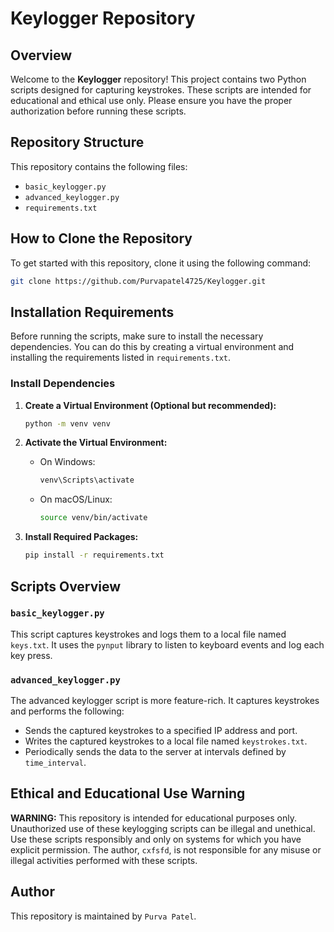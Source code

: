# Keylogger Repository

## Overview

Welcome to the **Keylogger** repository! This project contains two Python scripts designed for capturing keystrokes. These scripts are intended for educational and ethical use only. Please ensure you have the proper authorization before running these scripts.

## Repository Structure

This repository contains the following files:

- `basic_keylogger.py`
- `advanced_keylogger.py`
- `requirements.txt`

## How to Clone the Repository

To get started with this repository, clone it using the following command:

```bash
git clone https://github.com/Purvapatel4725/Keylogger.git
```

## Installation Requirements

Before running the scripts, make sure to install the necessary dependencies. You can do this by creating a virtual environment and installing the requirements listed in `requirements.txt`.

### Install Dependencies

1. **Create a Virtual Environment (Optional but recommended):**

    ```bash
    python -m venv venv
    ```

2. **Activate the Virtual Environment:**

    - On Windows:

      ```bash
      venv\Scripts\activate
      ```

    - On macOS/Linux:

      ```bash
      source venv/bin/activate
      ```

3. **Install Required Packages:**

    ```bash
    pip install -r requirements.txt
    ```

## Scripts Overview

### `basic_keylogger.py`

This script captures keystrokes and logs them to a local file named `keys.txt`. It uses the `pynput` library to listen to keyboard events and log each key press.

### `advanced_keylogger.py`

The advanced keylogger script is more feature-rich. It captures keystrokes and performs the following:

- Sends the captured keystrokes to a specified IP address and port.
- Writes the captured keystrokes to a local file named `keystrokes.txt`.
- Periodically sends the data to the server at intervals defined by `time_interval`.

## Ethical and Educational Use Warning

**WARNING:** This repository is intended for educational purposes only. Unauthorized use of these keylogging scripts can be illegal and unethical. Use these scripts responsibly and only on systems for which you have explicit permission. The author, `cxfsfd`, is not responsible for any misuse or illegal activities performed with these scripts.

## Author

This repository is maintained by `Purva Patel`.

